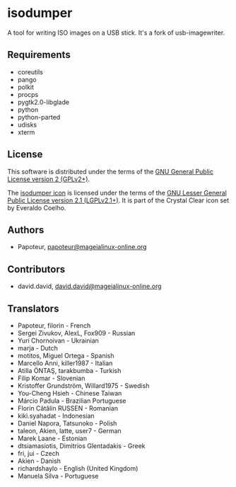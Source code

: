 isodumper
=========

A tool for writing ISO images on a USB stick. It's a fork of usb-imagewriter.


Requirements
-------------

- coreutils
- pango
- polkit
- procps
- pygtk2.0-libglade
- python
- python-parted
- udisks
- xterm


License
--------

This software is distributed under the terms of the
[GNU General Public License version 2 (GPLv2+)](COPYING.GPL).

The [isodumper icon](isodumper.svg) is licensed under the terms of the
[GNU Lesser General Public License version 2.1 (LGPLv2.1+)](COPYING.LGPL).
It is part of the Crystal Clear icon set by Everaldo Coelho.


Authors
--------
- Papoteur, <papoteur@mageialinux-online.org>


Contributors
--------
- david.david, <david.david@mageialinux-online.org>


Translators
--------
- Papoteur, filorin - French
- Sergei Zivukov, AlexL, Fox909 - Russian
- Yuri Chornoivan - Ukrainian
- marja - Dutch
- motitos, Miguel Ortega - Spanish
- Marcello Anni, killer1987 - Italian
- Atilla ÖNTAŞ, tarakbumba - Turkish
- Filip Komar - Slovenian
- Kristoffer Grundström, Willard1975 - Swedish
- You-Cheng Hsieh - Chinese Taiwan
- Márcio Padula - Brazilian Portuguese
- Florin Cătălin RUSSEN - Romanian
- kiki.syahadat - Indonesian
- Daniel Napora, Tatsunoko - Polish
- taleon, Akien, latte, user7 - German
- Marek Laane - Estonian
- dtsiamasiotis, Dimitrios Glentadakis - Greek
- fri, jui - Czech
- Akien - Danish
- richardshaylo - English (United Kingdom)
- Manuela Silva - Portuguese
